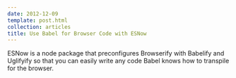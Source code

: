 ```yaml
---
date: 2012-12-09
template: post.html
collection: articles
title: Use Babel for Browser Code with ESNow
---
```


ESNow is a node package that preconfigures Browserify with Babelify and Uglifyify so that you can easily write any
code Babel knows how to transpile for the browser.
